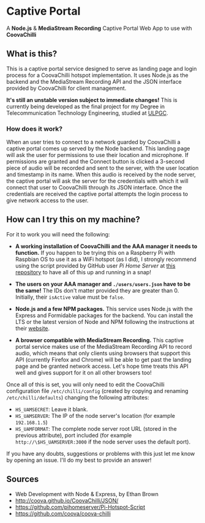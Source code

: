 # Captive Portal
A **Node.js** &amp; **MediaStream Recording** Captive Portal Web App to use
with **CoovaChilli**

## What is this?
This is a captive portal service designed to serve as landing page and login process
for a CoovaChilli hotspot implementation. It uses Node.js as the backend and the MediaStream
Recording API and the JSON interface provided by CoovaChilli for client management.

**It's still an unstable version subject to immediate changes!** This is currently being
developed as the final project for my Degree in Telecommunication Technology Engineering, studied
at [ULPGC](https://www.ulpgc.es/).

### How does it work?
When an user tries to connect to a network guarded by CoovaChilli a captive portal comes up
served by the Node backend. This landing page will ask the user for permissions to use their
location and microphone. If permissions are granted and the Connect button is clicked a
3-second piece of audio will be recorded and sent to the server, with the user location and timestamp in
its name. When this audio is received by the node server, the captive portal will ask the
server for the credentials with which it will connect that user to CoovaChilli through its JSON
interface. Once the credentials are received the captive portal attempts the login process to
give network access to the user.


## How can I try this on my machine?
For it to work you will need the following:

- **A working installation of CoovaChilli and the AAA manager it needs to function.** If you
happen to be trying this on a Raspberry Pi with Raspbian OS to use it as a WiFi hotspot
(as I did), I strongly recommend using the script provided by GitHub user _Pi Home Server_ at
[this repository](https://github.com/pihomeserver/Pi-Hotspot-Script) to have all of this up
and running in a snap!

- **The users on your AAA manager and `./users/users.json` have to be the same!** The IDs don't
matter provided they are greater than 0. Initially, their `isActive` value must be `false`.

- **Node.js and a few NPM packages.** This service uses Node.js with the Express and Formidable
packages for the backend. You can install the LTS or the latest version of Node and NPM
following the instructions at their [website](https://nodejs.org/).

- **A browser compatible with MediaStream Recording.** This captive portal service makes use
of the MediaStream Recording API to record audio, which means that only clients using browsers
that support this API (currently Firefox and Chrome) will be able to get past the landing page
and be granted network access. Let's hope time treats this API well and gives support for it on
all other browsers too!

Once all of this is set, you will only need to edit the CoovaChilli configuration file `/etc/chilli/config`
(created by copying and renaming `/etc/chilli/defaults`) changing the following attributes:

- `HS_UAMSECRET`: Leave it blank.
- `HS_UAMSERVER`: The IP of the node server's location (for example `192.168.1.5`)
- `HS_UAMFORMAT`: The complete node server root URL (stored in the previous attribute), port
included (for example `http://\$HS_UAMSERVER:3000` if the node server uses the default port).

If you have any doubts, suggestions or problems with this just let me know by opening an issue.
I'll do my best to provide an answer!

## Sources
- Web Development with Node &amp; Express, by Ethan Brown
- http://coova.github.io/CoovaChilli/JSON/
- https://github.com/pihomeserver/Pi-Hotspot-Script
- https://github.com/coova/coova-chilli

[//]: # "- https://stackoverflow.com/questions/5009324/node-js-nginx-what-now"
[//]: # "- https://carlosazaustre.es/blog/como-configurar-nginx-con-node-js-en-produccion/"

